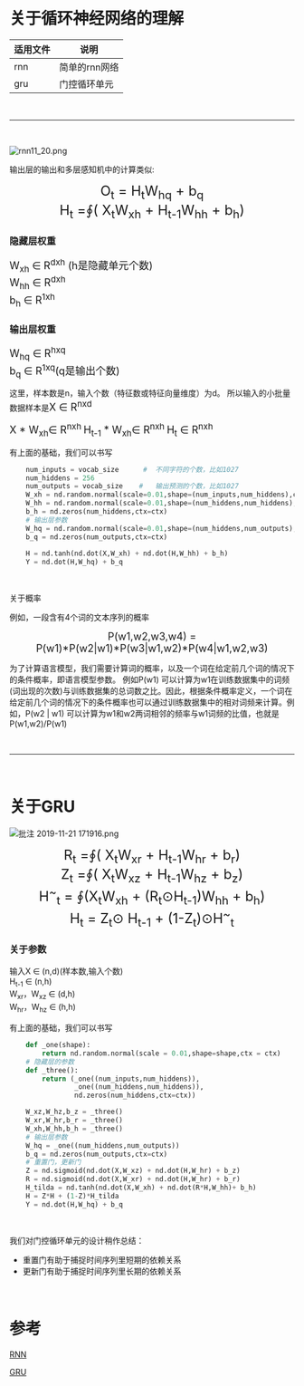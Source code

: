 

# 关于循环神经网络的理解

|适用文件|说明|
|--|--|
|rnn|简单的rnn网络|
|gru|门控循环单元|

<br>
<hr>
<br>


![rnn11_20.png](https://i.loli.net/2019/11/20/3LPNQqBrkVxDJvX.png)


输出层的输出和多层感知机中的计算类似:
<center ><font size='5'> O<sub>t</sub> = H<sub>t</sub>W<sub>hq</sub> + b<sub>q</sub></font></center>
<center ><font size='5'> H<sub>t</sub> =∮( X<sub>t</sub>W<sub>xh</sub> + H<sub>t-1</sub>W<sub>hh</sub> + b<sub>h</sub>)</font></center>


### 隐藏层权重
<font size='4'>W<sub>xh</sub> ∈ R<sup>dxh</sup> (h是隐藏单元个数)</font><br>
<font size='4'>W<sub>hh</sub> ∈ R<sup>dxh</sup></font><br>
<font size='4'>b<sub>h</sub> ∈ R<sup>1xh</sup></font>

### 输出层权重
<font size='4'>W<sub>hq</sub> ∈ R<sup>hxq</sup></font><br>
<font size='4'>b<sub>q</sub> ∈ R<sup>1xq</sup>(q是输出个数)</font>

这里，样本数是n，输入个数（特征数或特征向量维度）为d。
所以输入的小批量数据样本是<font size='4'>X ∈ R<sup>nxd</sup></font><br>

<font size='4'>X * W<sub>xh</sub>∈ R<sup>nxh</sup></font>
<font size='4'>H<sub>t-1</sub> * W<sub>xh</sub>∈  R<sup>nxh</sup></font>
<font size='4'>H<sub>t</sub> ∈ R<sup>nxh</sup> </font> 

有上面的基础，我们可以书写
```python
	num_inputs = vocab_size		 #  不同字符的个数，比如1027
	num_hiddens = 256
	num_outputs = vocab_size 	#	输出预测的个数，比如1027
	W_xh = nd.random.normal(scale=0.01,shape=(num_inputs,num_hiddens),ctx=ctx)
	W_hh = nd.random.normal(scale=0.01,shape=(num_hiddens,num_hiddens),ctx=ctx)
	b_h = nd.zeros(num_hiddens,ctx=ctx)
	# 输出层参数
	W_hq = nd.random.normal(scale=0.01,shape=(num_hiddens,num_outputs),ctx=ctx)
	b_q = nd.zeros(num_outputs,ctx=ctx)
	
	H = nd.tanh(nd.dot(X,W_xh) + nd.dot(H,W_hh) + b_h)
	Y = nd.dot(H,W_hq) + b_q
```

<br>

关于概率

例如，一段含有4个词的文本序列的概率

<center><font size='4'>P(w1,w2,w3,w4) = P(w1)*P(w2|w1)*P(w3|w1,w2)*P(w4|w1,w2,w3)</font></center>


为了计算语言模型，我们需要计算词的概率，以及一个词在给定前几个词的情况下的条件概率，即语言模型参数。
例如P(w1) 可以计算为w1在训练数据集中的词频(词出现的次数)与训练数据集的总词数之比。因此，根据条件概率定义，一个词在给定前几个词的情况下的条件概率也可以通过训练数据集中的相对词频来计算。例如，P(w2 | w1) 可以计算为w1和w2两词相邻的频率与w1词频的比值，也就是P(w1,w2)/P(w1)

<br>
<hr>
<br>

# 关于GRU

![批注 2019-11-21 171916.png](https://i.loli.net/2019/11/21/4i31vErQRd6DbMl.png)

<center ><font size='5'> R<sub>t</sub> =∮( X<sub>t</sub>W<sub>xr</sub> + H<sub>t-1</sub>W<sub>hr</sub> + b<sub>r</sub>)</font></center>
<center ><font size='5'> Z<sub>t</sub> =∮( X<sub>t</sub>W<sub>xz</sub> + H<sub>t-1</sub>W<sub>hz</sub> + b<sub>z</sub>)</font></center>
<center ><font size='5'> H<sup>~</sup><sub>t</sub> = ∮(X<sub>t</sub>W<sub>xh</sub> + (R<sub>t</sub>⊙H<sub>t-1</sub>)W<sub>hh</sub> + b<sub>h</sub>)</font></center>
<center ><font size='5'> H<sub>t</sub> = Z<sub>t</sub>⊙ H<sub>t-1</sub> + (1-Z<sub>t</sub>)⊙H<sup>~</sup><sub>t</sub></font></center>

### 关于参数
输入X ∈ (n,d)(样本数,输入个数)<br>
H<sub>t-1</sub> ∈ (n,h)<br>
W<sub>xr</sub>，W<sub>xz</sub> ∈ (d,h)<br>
W<sub>hr</sub>，W<sub>hz</sub> ∈ (h,h)<br>

有上面的基础，我们可以书写
```python
	def _one(shape):
        return nd.random.normal(scale = 0.01,shape=shape,ctx = ctx)
    # 隐藏层的参数
    def _three():
        return (_one((num_inputs,num_hiddens)),
                _one((num_hiddens,num_hiddens)),
                nd.zeros(num_hiddens,ctx=ctx))

    W_xz,W_hz,b_z = _three()
    W_xr,W_hr,b_r = _three()
    W_xh,W_hh,b_h = _three()
    # 输出层参数
    W_hq = _one((num_hiddens,num_outputs))
    b_q = nd.zeros(num_outputs,ctx=ctx)
	# 重置门，更新门
	Z = nd.sigmoid(nd.dot(X,W_xz) + nd.dot(H,W_hr) + b_z)
	R = nd.sigmoid(nd.dot(X,W_xr) + nd.dot(H,W_hr) + b_r)
	H_tilda = nd.tanh(nd.dot(X,W_xh) + nd.dot(R*H,W_hh)+ b_h)
	H = Z*H + (1-Z)*H_tilda
	Y = nd.dot(H,W_hq) + b_q
```

<br>

我们对门控循环单元的设计稍作总结：<br>
 - 重置门有助于捕捉时间序列里短期的依赖关系
 - 更新门有助于捕捉时间序列里长期的依赖关系

<br>


# 参考
[RNN](https://blog.csdn.net/zhaojc1995/article/details/80572098)  <br>

[GRU](http://zh.gluon.ai/chapter_recurrent-neural-networks/gru.html)





